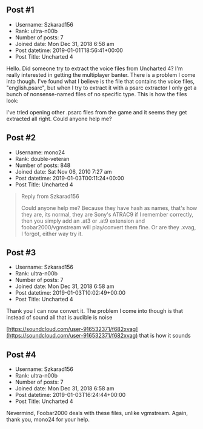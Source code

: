 ## Post #1
- Username: Szkarad156
- Rank: ultra-n00b
- Number of posts: 7
- Joined date: Mon Dec 31, 2018 6:58 am
- Post datetime: 2019-01-01T18:56:41+00:00
- Post Title: Uncharted 4

Hello. Did someone try to extract the voice files from Uncharted 4? I'm really interested in getting the multiplayer banter. There is a problem I come into though. I've found what I believe is the file that contains the voice files, "english.psarc", but when I try to extract it with a psarc extractor I only get a bunch of nonsense-named files of no specific type. This is how the files look: 




I've tried opening other .psarc files from the game and it seems they get extracted all right. Could anyone help me?
## Post #2
- Username: mono24
- Rank: double-veteran
- Number of posts: 848
- Joined date: Sat Nov 06, 2010 7:27 am
- Post datetime: 2019-01-03T00:11:24+00:00
- Post Title: Uncharted 4

> Reply from Szkarad156
>
> Could anyone help me?
Because they have hash as names, that's how they are, its normal, they are Sony's ATRAC9 if I remember correctly, then you simply add an .at3 or .at9 extension and foobar2000/vgmstream will play/convert them fine.
Or are they .xvag, I forgot, either way try it.
## Post #3
- Username: Szkarad156
- Rank: ultra-n00b
- Number of posts: 7
- Joined date: Mon Dec 31, 2018 6:58 am
- Post datetime: 2019-01-03T10:02:49+00:00
- Post Title: Uncharted 4

Thank you  I can now convert it. The problem I come into though is that instead of sound all that is audible is noise

[https://soundcloud.com/user-916532371/f682xvag](https://soundcloud.com/user-916532371/f682xvag) that is how it sounds
## Post #4
- Username: Szkarad156
- Rank: ultra-n00b
- Number of posts: 7
- Joined date: Mon Dec 31, 2018 6:58 am
- Post datetime: 2019-01-03T16:24:44+00:00
- Post Title: Uncharted 4

Nevermind, Foobar2000 deals with these files, unlike vgmstream. Again, thank you, mono24 for your help.
